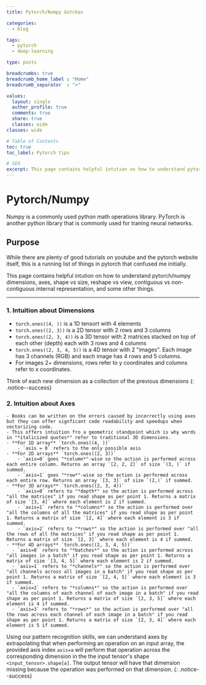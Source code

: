 ```yaml
---
title: Pytorch/Numpy Gotchas

categories:
  - blog

tags:
  - pytorch
  - deep-learning

type: posts

breadcrumbs: true
breadcrumb_home_label : "Home"
breadcrumb_separator  : ">"

values:
  layout: single
  author_profile: true
  comments: true
  share: true
  classes: wide
classes: wide

# Table of Contents
toc: true
toc_label: Pytorch tips

# SEO
excerpt: This page contains helpful intution on how to understand pytorch/numpy dimensions, axes, shape vs size, reshape vs view, contiguous vs non-contiguous internal representation, and some other things. 
---
```

# Pytorch/Numpy
Numpy is a commonly used python math operations library. PyTorch is another python library that is commonly used for traning neural networks.

## Purpose
While there are plenty of good tutorials on youtube and the pytorch website itself, this is a running list of things in pytorch that confused me initially. 

This page contains helpful intution on how to understand pytorch/numpy dimensions, axes, shape vs size, reshape vs view, contiguous vs non-contiguous internal representation, and some other things. 

___________________

### 1. **Intuition about Dimensions**
  - `torch.ones((4, ))` is a 1D tensort with 4 elements
  - `torch.ones((2, 3))` is a 2D tensor with 2 rows and 3 columns
  - `torch.ones((2, 3, 4))` is a 3D tensor with 2 matrices stacked on top of each other (depth) each with 3 rows and 4 columns
  - `torch.ones((2, 3, 4, 5))` is a 4D tensor with 2 "images". Each image has 3 channels (RGB) and each image has 4 rows and 5 columns.
  - For images 2+ dimensions, rows refer to y coordinates and columns refer to x coordinates.

Think of each new dimension as a collection of the previous dimensions
{: .notice--success}

### **2. Intuition about Axes**
    - Books can be written on the errors caused by incorrectly using axes but they can offer signficant code readability and speedups when vectorizing code.
    - This offers intuition fro a geometric standpoint which is why words in "*italicized quotes*" refer to traditional 3D dimensions.  
    - **For 1D array** `torch.ones((4, ))`
        - `axis = 0` refers to the only possible axis
    - **For 2D arrays** `torch.ones((2, 3))`
        - `axis=0` goes "*column*"-wise so the action is performed across each entire column. Returns an array `[2, 2, 2]` of size `(3, )` if summed.
        - `axis=1` goes "*row*"-wise so the action is performed across each entire row. Returns an array `[3, 3]` of size `(2,)` if summed.
    - **For 3D arrays** `torch.ones((2, 3, 4))`
        - `axis=0` refers to "*depth*" so the action is performed across "all the matrices" if you read shape as per point 1. Returns a matrix of size `[3, 4]` where each element is 2 if summed.  
        - `axis=1` refers to "*columns*" so the action is performed over "all the columns of all the matrices" if you read shape as per point 1. Returns a matrix of size `[2, 4]` where each element is 3 if summed. 
        - `axis=2` refers to "*rows*" so the action is performed over "all the rows of all the matrices" if you read shape as per point 1. Returns a matrix of size `[2, 3]` where each element is 4 if summed.
    - **For 4D arrays** `torch.ones((2, 3, 4, 5))`
      - `axis=0` refers to "*batches*" so the action is performed across "all images in a batch" if you read shape as per point 1. Returns a matrix of size `[3, 4, 5]` where each element is 2 if summed.  
      - `axis=1` refers to "*channels*" so the action is performed over "all channels across all images in a batch" if you read shape as per point 1. Returns a matrix of size `[2, 4, 5]` where each element is 3 if summed. 
      - `axis=2` refers to "*columns*" so the action is performed over "all the columns of each channel of each image in a batch" if you read shape as per point 1. Returns a matrix of size `[2, 3, 5]` where each element is 4 if summed.
      - `axis=3` refers to "*rows*" so the action is performed over "all the rows across each channel of each image in a batch" if you read shape as per point 1. Returns a matrix of size `[2, 3, 4]` where each element is 5 if summed.

Using our pattern recognition skills, we can understand axes by extrapolating that when performing an operation on an input array, the provided axis index `axis=a` will perform that operation across the corresponding dimension in the the input tensor's shape `<input_tensor>.shape[a]`. The output tensor will have that dimension missing because the operation was performed on that dimension.
{: .notice--success}